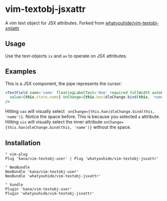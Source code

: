 # vim-textobj-jsxattr

A vim text object for JSX attributes. Forked from
[whatyouhide/vim-textobj-xmlattr](https://github.com/whatyouhide/vim-textobj-xmlattr)

## Usage

Use the text-objects `ix` and `ax` to operate on JSX attributes.

## Examples

This is a JSX component, the pipe represents the cursor:
``` jsx
<TextField name='name' floatingLabelText='Nom' required fullWidth autoFocus
  value={this.state.name} onChange={this.han|dleChange.bind(this, 'name')}
/>
```

Hitting `vax` will visually select ` onChange={this.han|dleChange.bind(this, 'name')}`.
Notice the space before. This is because you selected `a` attribute. Hitting
`vix` will visually select the inner attribute
`onChange={this.han|dleChange.bind(this, 'name')}` without the space.

## Installation

``` viml
" vim-plug
Plug 'kana/vim-textobj-user' | Plug 'whatyouhide/vim-textobj-jsxattr'

" NeoBundle
NeoBundle 'kana/vim-textobj-user'
NeoBundle 'whatyouhide/vim-textobj-jsxattr'

" Vundle
Plugin 'kana/vim-textobj-user'
Plugin 'whatyouhide/vim-textobj-jsxattr'
```
